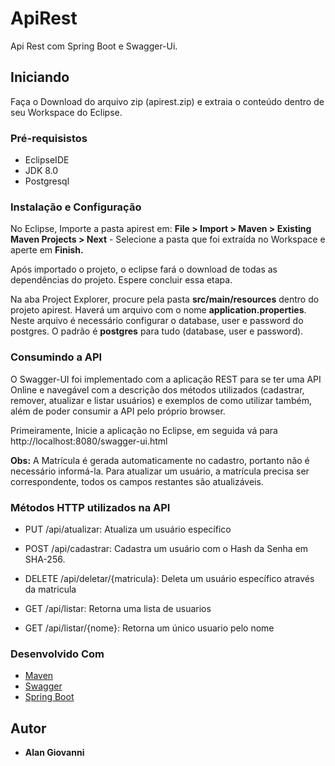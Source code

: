 # ApiRest
Api Rest com Spring Boot e Swagger-Ui.

## Iniciando

Faça o Download do arquivo zip (apirest.zip) e extraia o conteúdo dentro de seu Workspace do Eclipse.

### Pré-requisistos

* EclipseIDE
* JDK 8.0
* Postgresql

### Instalação e Configuração
No Eclipse, Importe a pasta apirest em: **File > Import > Maven > Existing Maven Projects > Next** - 
Selecione a pasta que foi extraída no Workspace e aperte em **Finish.**

Após importado o projeto, o eclipse fará o download de todas as dependências do projeto. Espere concluir essa etapa.

Na aba Project Explorer, procure pela pasta **src/main/resources** dentro do projeto apirest. Haverá um arquivo com o nome **application.properties**. Neste arquivo é necessário configurar o database, user e password do postgres. O padrão é **postgres** para tudo (database, user e password).

### Consumindo a API
O Swagger-UI foi implementado com a aplicação REST para se ter uma API Online e navegável com a descrição dos métodos utilizados (cadastrar, remover, atualizar e listar usuários) e exemplos de como utilizar também, além de poder consumir a API pelo próprio browser.

Primeiramente, Inicie a aplicação no Eclipse, em seguida vá para http://localhost:8080/swagger-ui.html

**Obs:** A Matrícula é gerada automaticamente no cadastro, portanto não é necessário informá-la. Para atualizar um usuário, a matrícula precisa ser correspondente, todos os campos restantes são atualizáveis.

### Métodos HTTP utilizados na API
* PUT /api/atualizar: Atualiza um usuário específico


* POST /api/cadastrar: Cadastra um usuário com o Hash da Senha em SHA-256.


* DELETE /api/deletar/{matricula}: Deleta um usuário específico através da matricula


* GET /api/listar: Retorna uma lista de usuarios


* GET /api/listar/{nome}: Retorna um único usuario pelo nome

### Desenvolvido Com

* [Maven](https://maven.apache.org/)
* [Swagger](https://swagger.io/)
* [Spring Boot](https://spring.io/projects/spring-boot)

## Autor

* **Alan Giovanni**
